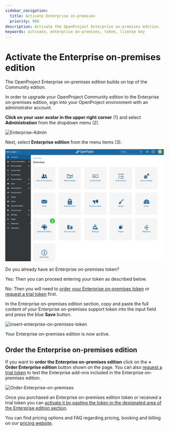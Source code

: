 ```yaml
---
sidebar_navigation:
  title: Activate Enterprise on-premises
  priority: 990
description: Activate the OpenProject Enterprise on-premises edition.
keywords: activate, enterprise on-premises, token, license key
---
```

# Activate the Enterprise on-premises edition

The OpenProject Enterprise on-premises edition builds on top of the Community edition.

In order to upgrade your OpenProject Community edition to the Enterprise on-premises edition, sign into your OpenProject environment with an administrator account.

**Click on your user avatar in the upper right corner** (1) and select **Administration** from the dropdown menu (2).

![Enterprise-Admin](Enterprise-Admin.png)

Next, select **Enterprise edition** from the menu items (3).

![enterprise-select-menu](image-20210120113056133.png)



Do you already have an Enterprise on-premises token?

Yes: Then you can proceed entering your token as described below.

No: Then you will need to [order your Enterprise on-premises token](#order-the-enterprise-on-premises-edition) or [request a trial token](../enterprise-on-premises-trial) first.

In the Enterprise on-premises edition section, copy and paste the full content of your Enterprise on-premises support token into the input field and press the blue **Save** button.

![insert-enterprise-on-premises-token](activate-enterprise-on-premises-token.png)

Your Enterprise on-premises edition is now active.

## Order the Enterprise on-premises edition

If you want to **order the Enterprise on-premises edition** click on the **+ Order Enterprise edition** button shown on the page. You can also [request a trial token](../enterprise-on-premises-trial) to test the Enterprise add-ons included in the Enterprise on-premises edition.

![Order-Enterprise-on-premises](Upgrade-to-Enterprise-on-premises.png)



Once you purchased an Enterprise on-premises edition token or received a trial token you can [activate it by pasting the token in the designated area of the Enterprise edition section](#activate-the-enterprise-on-premises-edition).

You can find pricing options and FAQ regarding pricing, booking and billing on our [pricing website](https://www.openproject.org/pricing/#faq).

